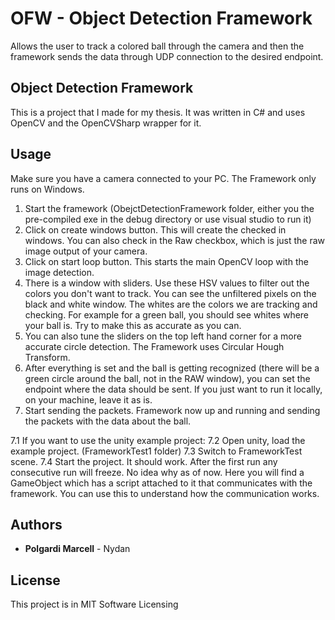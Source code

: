 # OFW - Object Detection Framework

Allows the user to track a colored ball through the camera and then the framework sends the data through UDP connection to the desired endpoint.

## Object Detection Framework

This is a project that I made for my thesis. It was written in C# and uses OpenCV and the OpenCVSharp wrapper for it.

## Usage

Make sure you have a camera connected to your PC. The Framework only runs on Windows.

1. Start the framework (ObejctDetectionFramework folder, either you the pre-compiled exe in the debug directory or use visual studio to run it)
2. Click on create windows button. This will create the checked in windows. You can also check in the Raw checkbox, which is just the raw image output of your camera.
3. Click on start loop button. This starts the main OpenCV loop with the image detection.
4. There is a window with sliders. Use these HSV values to filter out the colors you don't want to track. You can see the unfiltered pixels on the black and white window. The whites are the colors we are tracking and checking. For example for a green ball, you should see whites where your ball is. Try to make this as accurate as you can.
5. You can also tune the sliders on the top left hand corner for a more accurate circle detection. The Framework uses Circular Hough Transform.
6. After everything is set and the ball is getting recognized (there will be a green circle around the ball, not in the RAW window), you can set the endpoint where the data should be sent. If you just want to run it locally, on your machine, leave it as is.
7. Start sending the packets. Framework now up and running and sending the packets with the data about the ball.

7.1 If you want to use the unity example project:
7.2 Open unity, load the example project. (FrameworkTest1 folder)
7.3 Switch to FrameworkTest scene.
7.4 Start the project. It should work. After the first run any consecutive run will freeze. No idea why as of now. Here you will find a GameObject which has a script attached to it that communicates with the framework. You can use this to understand how the communication works.

## Authors

* **Polgardi Marcell** - Nydan

## License

This project is in MIT Software Licensing
